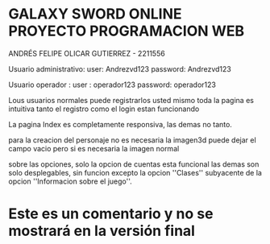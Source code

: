 # GALAXY SWORD ONLINE PROYECTO PROGRAMACION WEB

ANDRÉS FELIPE OLICAR GUTIERREZ - 2211556

Usuario administrativo: user: Andrezvd123 password: Andrezvd123

Usuario operador : user : operador123 password: operador123

Lous usuarios normales puede registrarlos usted mismo toda la pagina es intuitiva
tanto el registro como el login estan funcionando

La pagina Index es completamente responsiva, las demas no tanto.

para la creacion del personaje no es necesaria la imagen3d puede dejar el campo vacio
pero si es necesaria la imagen normal

sobre las opciones, solo la opcion de cuentas esta funcional las demas son solo desplegables, sin funcion
excepto la opcion ''Clases'' subyacente de la opcion ''Informacion sobre el juego''.

# Este es un comentario y no se mostrará en la versión final
